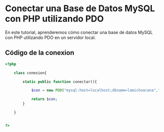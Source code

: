 # Conectar una Base de Datos MySQL con PHP utilizando PDO

En este tutorial, aprenderemos cómo conectar una base de datos MySQL con PHP utilizando PDO en un servidor local.

## Código de la conexion

```php
<?php 

	class conexion{

		static public function conectar(){

			$con = new PDO("mysql:host=localhost;dbname=lamichoacana","root","",array(PDO::MYSQL_ATTR_INIT_COMMAND =>"SET NAMES utf8"));

			return $con;
		}

	}


?>



